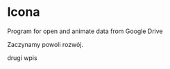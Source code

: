 # Icona
Program for open and animate data from Google Drive

Zaczynamy powoli rozwój. 

drugi wpis  
